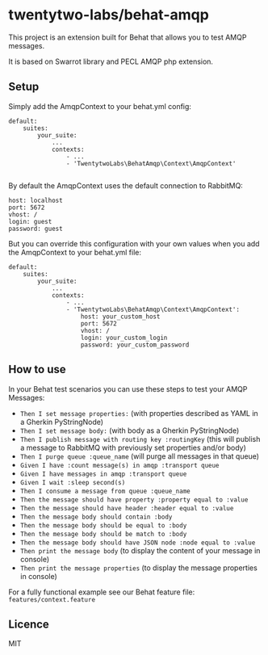# twentytwo-labs/behat-amqp

This project is an extension built for Behat that allows you to test
AMQP messages.

It is based on Swarrot library and PECL AMQP php extension.

## Setup

Simply add the AmqpContext to your behat.yml config:

```
default:
    suites:
        your_suite:
            ...
            contexts:
                - ...
                - 'TwentytwoLabs\BehatAmqp\Context\AmqpContext'
    
``` 

By default the AmqpContext uses the default connection to RabbitMQ:
```
host: localhost
port: 5672
vhost: /
login: guest
password: guest
```

But you can override this configuration with your own values when you add the AmqpContext to
your behat.yml file:
```
default:
    suites:
        your_suite:
            ...
            contexts:
                - ...
                - 'TwentytwoLabs\BehatAmqp\Context\AmqpContext':
                    host: your_custom_host
                    port: 5672
                    vhost: /
                    login: your_custom_login
                    password: your_custom_password
``` 

## How to use

In your Behat test scenarios you can use these steps to test your AMQP Messages:

- `Then I set message properties:` (with properties described as YAML in a Gherkin PyStringNode)
- `Then I set message body:` (with body as a Gherkin PyStringNode)
- `Then I publish message with routing key :routingKey` (this will publish a message to RabbitMQ with previously set properties and/or body)
- `Then I purge queue :queue_name` (will purge all messages in that queue)
- `Given I have :count message(s) in amqp :transport queue`
- `Given I have messages in amqp :transport queue`
- `Given I wait :sleep second(s)`
- `Then I consume a message from queue :queue_name`
- `Then the message should have property :property equal to :value`
- `Then the message should have header :header equal to :value`
- `Then the message body should contain :body`
- `Then the message body should be equal to :body`
- `Then the message body should be match to :body`
- `Then the message body should have JSON node :node equal to :value`
- `Then print the message body` (to display the content of your message in console)
- `Then print the message properties` (to display the message properties in console)

For a fully functional example see our Behat feature file: `features/context.feature`

## Licence

MIT
